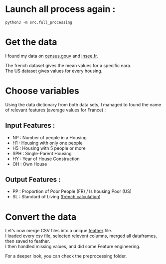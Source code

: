# Launch all process again :
```console
python3 -m src.full_processing
```

# Get the data
I found my data on [census.gouv](https://www.census.gov/programs-surveys/acs/microdata/access.2015.html) and [insee.fr](https://www.insee.fr/fr/statistiques/4176293).

The french dataset gives the mean values for a specific eara.  
The US dataset gives values for every housing.

# Choose variables
Using the data dictionary from both data sets, I managed to found the name of relevant features (average values for France) : 


## Input Features :
- NP : Number of people in a Housing
- H1 : Housing with only one people
- H5 : Housing with 5 people or more
- SPH : Single-Parent Housing
- HY : Year of House Construction
- OH : Own House

## Output Features :
- PP : Proportion of Poor People (FR) / Is housing Poor (US)
- SL : Standard of Living ([french calculation](https://fr.wikipedia.org/wiki/Niveau_de_vie_en_France))

# Convert the data
Let's now merge CSV files into a unique [feather](https://github.com/wesm/feather) file.  
I loaded every csv file, selected relevent columns, merged all dataframes, then saved to feather.  
I then handled missing values, and did some Feature engineering.

For a deeper look, you can check the preprocessing folder.
